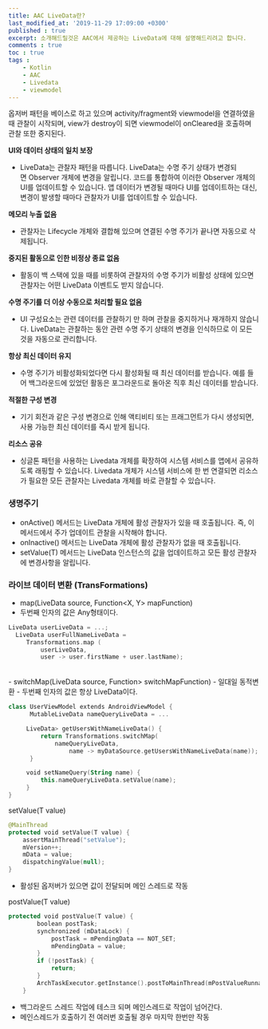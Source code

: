 ```yaml
---
title: AAC LiveData란?
last_modified_at: '2019-11-29 17:09:00 +0300'
published : true
excerpt: 소개해드릴것은 AAC에서 제공하는 LiveData에 대해 설명해드리려고 합니다.
comments : true
toc : true
tags :
    - Kotlin
    - AAC
    - Livedata
    - viewmodel
---
```



옵저버 패턴을 베이스로 하고 있으며 activity/fragment와 viewmodel을 연결하였을 때 관찰이 시작되며, view가 destroy이 되면 viewmodel이 onCleared을 호출하며 관찰 또한 중지된다.

**UI와 데이터 상태의 일치 보장**

- LiveData는 관찰자 패턴을 따릅니다. LiveData는 수명 주기 상태가 변경되면 Observer 개체에 변경을 알립니다. 코드를 통합하여 이러한 Observer 개체의 UI를 업데이트할 수 있습니다. 앱 데이터가 변경될 때마다 UI를 업데이트하는 대신, 변경이 발생할 때마다 관찰자가 UI를 업데이트할 수 있습니다.

**메모리 누출 없음**

- 관찰자는 Lifecycle 개체와 결합해 있으며 연결된 수명 주기가 끝나면 자동으로 삭제됩니다.

**중지된 활동으로 인한 비정상 종료 없음**

- 활동이 백 스택에 있을 때를 비롯하여 관찰자의 수명 주기가 비활성 상태에 있으면 관찰자는 어떤 LiveData 이벤트도 받지 않습니다.

**수명 주기를 더 이상 수동으로 처리할 필요 없음**

- UI 구성요소는 관련 데이터를 관찰하기 만 하며 관찰을 중지하거나 재개하지 않습니다. LiveData는 관찰하는 동안 관련 수명 주기 상태의 변경을 인식하므로 이 모든 것을 자동으로 관리합니다.

**항상 최신 데이터 유지**

- 수명 주기가 비활성화되었다면 다시 활성화될 때 최신 데이터를 받습니다. 예를 들어 백그라운드에 있었던 활동은 포그라운드로 돌아온 직후 최신 데이터를 받습니다.

**적절한 구성 변경**

- 기기 회전과 같은 구성 변경으로 인해 액티비티 또는 프래그먼트가 다시 생성되면, 사용 가능한 최신 데이터를 즉시 받게 됩니다.

**리소스 공유**

- 싱글톤 패턴을 사용하는 Livedata 개체를 확장하여 시스템 서비스를 앱에서 공유하도록 래핑할 수 있습니다. Livedata 개체가 시스템 서비스에 한 번 연결되면 리소스가 필요한 모든 관찰자는 Livedata 개체를 바로 관찰할 수 있습니다.

### 생명주기

- onActive() 메서드는 LiveData 개체에 활성 관찰자가 있을 때 호출됩니다. 즉, 이 메서드에서 주가 업데이트 관찰을 시작해야 합니다.
- onInactive() 메서드는 LiveData 개체에 활성 관찰자가 없을 때 호출됩니다.
- setValue(T) 메서드는 LiveData 인스턴스의 값을 업데이트하고 모든 활성 관찰자에 변경사항을 알립니다.

### 라이브 데이터 변환 (TransFormations)

- map(LiveData<X> source, Function<X, Y> mapFunction)
- 두번째 인자의 값은 Any형태이다.
```kotlin
LiveData userLiveData = ...;
  LiveData userFullNameLiveData =
     Transformations.map (
         userLiveData,
         user -> user.firstName + user.lastName);
```
<br>
- switchMap(LiveData<X> source, Function<X, LiveData<Y>> switchMapFunction)
- 일대일 동적변환
- 두번째 인자의 값은 항상 LiveData이다.

```kotlin
class UserViewModel extends AndroidViewModel {
      MutableLiveData nameQueryLiveData = ...

     LiveData> getUsersWithNameLiveData() {
         return Transformations.switchMap(
             nameQueryLiveData,
                 name -> myDataSource.getUsersWithNameLiveData(name));
      }

     void setNameQuery(String name) {
         this.nameQueryLiveData.setValue(name);
     }
}
```

setValue(T value)
```kotlin
@MainThread
protected void setValue(T value) {
    assertMainThread("setValue");
    mVersion++;
    mData = value;
    dispatchingValue(null);
}
```
- 활성된 옵저버가 있으면 값이 전달되며 메인 스레드로 작동

postValue(T value)
```kotlin
protected void postValue(T value) {
        boolean postTask;
        synchronized (mDataLock) {
            postTask = mPendingData == NOT_SET;
            mPendingData = value;
        }
        if (!postTask) {
            return;
        }
        ArchTaskExecutor.getInstance().postToMainThread(mPostValueRunnable);
    }
```
- 백그라운드 스레드 작업에 테스크 되며 메인스레드로 작업이 넘어간다.
- 메인스레드가 호출하기 전 여러번 호출될 경우 마지막 한번만 작동
